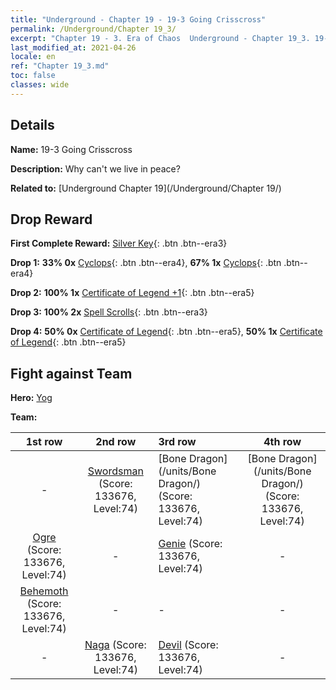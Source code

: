 ```yaml
---
title: "Underground - Chapter 19 - 19-3 Going Crisscross"
permalink: /Underground/Chapter 19_3/
excerpt: "Chapter 19 - 3. Era of Chaos  Underground - Chapter 19_3. 19-3 Going Crisscross"
last_modified_at: 2021-04-26
locale: en
ref: "Chapter 19_3.md"
toc: false
classes: wide
---
```


## Details

 **Name:** 19-3 Going Crisscross

 **Description:** Why can't we live in peace?

 **Related to:** [Underground Chapter 19](/Underground/Chapter 19/)

## Drop Reward

 **First Complete Reward:** [Silver Key](/Items/con_693/){: .btn .btn--era3}

 **Drop 1:** **33% 0x** [Cyclops](/Items/unt_222/){: .btn .btn--era4}, **67% 1x** [Cyclops](/Items/unt_222/){: .btn .btn--era4}

 **Drop 2:** **100% 1x** [Certificate of Legend +1](/Items/mat_74/){: .btn .btn--era5}

 **Drop 3:** **100% 2x** [Spell Scrolls](/Items/con_694/){: .btn .btn--era3}

 **Drop 4:** **50% 0x** [Certificate of Legend](/Items/mat_67/){: .btn .btn--era5}, **50% 1x** [Certificate of Legend](/Items/mat_67/){: .btn .btn--era5}


## Fight against Team
 **Hero:** [Yog](/heroes/Yog/)

 **Team:**


  | 1st row | 2nd row | 3rd row | 4th row |
  |:----:|:----:|:----|:----:|
  | - | [Swordsman](/units/Swordsman/) (Score: 133676, Level:74)  | [Bone Dragon](/units/Bone Dragon/) (Score: 133676, Level:74)  | [Bone Dragon](/units/Bone Dragon/) (Score: 133676, Level:74)  |
  | [Ogre](/units/Ogre/) (Score: 133676, Level:74)  | - | [Genie](/units/Genie/) (Score: 133676, Level:74)  | - |
  | [Behemoth](/units/Behemoth/) (Score: 133676, Level:74)  | - | - | - |
  | - | [Naga](/units/Naga/) (Score: 133676, Level:74)  | [Devil](/units/Devil/) (Score: 133676, Level:74)  | - |


